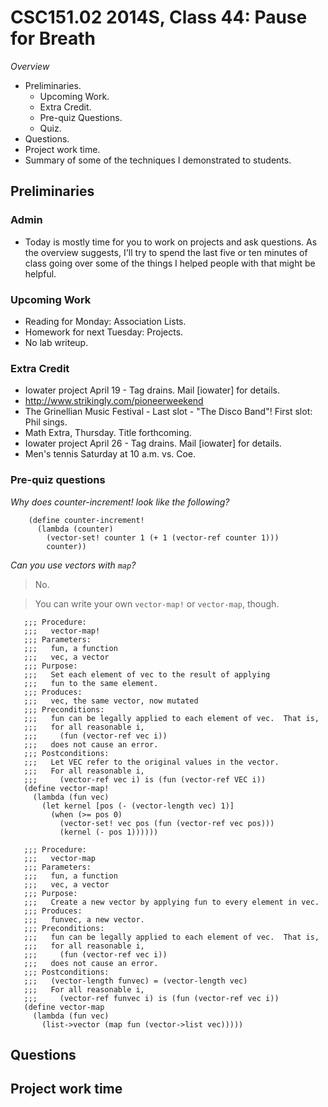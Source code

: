 CSC151.02 2014S, Class 44: Pause for Breath
===========================================

_Overview_

* Preliminaries.
    * Upcoming Work.
    * Extra Credit.
    * Pre-quiz Questions.
    * Quiz.
* Questions.
* Project work time.
* Summary of some of the techniques I demonstrated to students.

Preliminaries
-------------

### Admin

* Today is mostly time for you to work on projects and ask questions.
  As the overview suggests, I'll try to spend the last five or ten
  minutes of class going over some of the things I helped people with
  that might be helpful.

### Upcoming Work

* Reading for Monday: Association Lists.
* Homework for next Tuesday: Projects.
* No lab writeup.

### Extra Credit

* Iowater project April 19 - Tag drains.  Mail [iowater] for details.
* <http://www.strikingly.com/pioneerweekend>
* The Grinellian Music Festival - Last slot - "The Disco Band"!  First slot: 
  Phil sings.
* Math Extra, Thursday.  Title forthcoming.
* Iowater project April 26 - Tag drains.  Mail [iowater] for details.
* Men's tennis Saturday at 10 a.m. vs. Coe.

### Pre-quiz questions

_Why does counter-increment! look like the following?_

        (define counter-increment!
          (lambda (counter)
            (vector-set! counter 1 (+ 1 (vector-ref counter 1)))
            counter))

_Can you use vectors with `map`?_

> No.

> You can write your own `vector-map!` or `vector-map`, though.

       ;;; Procedure:
       ;;;   vector-map!
       ;;; Parameters:
       ;;;   fun, a function
       ;;;   vec, a vector
       ;;; Purpose:
       ;;;   Set each element of vec to the result of applying
       ;;;   fun to the same element.
       ;;; Produces:
       ;;;   vec, the same vector, now mutated
       ;;; Preconditions:
       ;;;   fun can be legally applied to each element of vec.  That is,
       ;;;   for all reasonable i,
       ;;;     (fun (vector-ref vec i))
       ;;;   does not cause an error.
       ;;; Postconditions:
       ;;;   Let VEC refer to the original values in the vector.
       ;;;   For all reasonable i,
       ;;;     (vector-ref vec i) is (fun (vector-ref VEC i))
       (define vector-map!
         (lambda (fun vec)
           (let kernel [pos (- (vector-length vec) 1)]
             (when (>= pos 0)
               (vector-set! vec pos (fun (vector-ref vec pos)))
               (kernel (- pos 1))))))

       ;;; Procedure:
       ;;;   vector-map
       ;;; Parameters:
       ;;;   fun, a function
       ;;;   vec, a vector
       ;;; Purpose:
       ;;;   Create a new vector by applying fun to every element in vec.
       ;;; Produces:
       ;;;   funvec, a new vector.
       ;;; Preconditions:
       ;;;   fun can be legally applied to each element of vec.  That is,
       ;;;   for all reasonable i,
       ;;;     (fun (vector-ref vec i))
       ;;;   does not cause an error.
       ;;; Postconditions:
       ;;;   (vector-length funvec) = (vector-length vec)
       ;;;   For all reasonable i,
       ;;;     (vector-ref funvec i) is (fun (vector-ref vec i))
       (define vector-map
         (lambda (fun vec)
           (list->vector (map fun (vector->list vec)))))

Questions
---------

Project work time
-----------------

